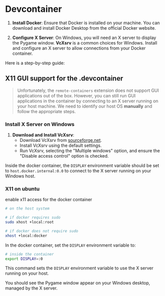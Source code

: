 # Devcontainer

1. **Install Docker**: Ensure that Docker is installed on your machine. You can download and install Docker Desktop from the official Docker website.

3. **Configure X Server**: On Windows, you will need an X server to display the Pygame window. **VcXsrv** is a common choices for Windows. Install and configure an X server to allow connections from your Docker container.

Here is a step-by-step guide:

## X11 GUI support for the .devcontainer

> Unfortunately, the `remote-containers` extension does not support GUI applications out of the box. However, you can still run GUI applications in the container by connecting to an X server running on your host machine. We need to identify our host OS **manually** and follow the appropriate steps.

### Install X Server on Windows

1. **Download and Install VcXsrv**:
   - Download VcXsrv from [sourceforge.net](https://sourceforge.net/projects/vcxsrv/).
   - Install VcXsrv using the default settings.
   - Run VcXsrv, selecting the "Multiple windows" option, and ensure the "Disable access control" option is checked.

Inside the docker container, the `DISPLAY` environment variable should be set to `host.docker.internal:0.0` to connect to the X server running on your Windows host.

### X11 on ubuntu

enable x11 access for the docker container

```sh
# on the host system

# if docker requires sudo
sudo xhost +local:root

# if docker does not require sudo
xhost +local:docker
```

In the docker container, set the `DISPLAY` environment variable to:

```sh
# inside the container
export DISPLAY=:0
```

This command sets the `DISPLAY` environment variable to use the X server running on your host.

You should see the Pygame window appear on your Windows desktop, managed by the X server.

